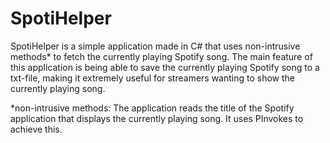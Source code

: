 # SpotiHelper
SpotiHelper is a simple application made in C# that uses non-intrusive methods* to fetch the currently playing Spotify song.
The main feature of this application is being able to save the currently playing Spotify song to a txt-file, making it extremely useful for streamers wanting to show the currently playing song.

*non-intrusive methods:
The application reads the title of the Spotify application that displays the currently playing song. It uses PInvokes to achieve this.
